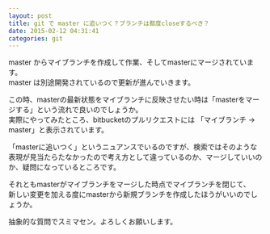 ```yaml
---
layout: post
title: git で master に追いつく？ブランチは都度closeするべき？
date: 2015-02-12 04:31:41
categories: git
---
```

<!-- {% raw %} -->
<p>master からマイブランチを作成して作業、そしてmasterにマージされています。<br>
master は別途開発されているので更新が進んでいきます。</p>

<p>この時、masterの最新状態をマイブランチに反映させたい時は「masterをマージする」という流れで良いのでしょうか。<br>
実際にやってみたところ、bitbucketのプルリクエストには 「マイブランチ → master」と表示されています。</p>

<p>「masterに追いつく」というニュアンスでいるのですが、検索ではそのような表現が見当たらたなかったので考え方として違っているのか、マージしていいのか、疑問になっているところです。</p>

<p>それともmasterがマイブランチをマージした時点でマイブランチを閉じて、<br>
新しい変更を加える度にmasterから新規ブランチを作成したほうがいいのでしょうか。</p>

<p>抽象的な質問でスミマセン。よろしくお願いします。</p>
<!-- {% endraw %} -->
